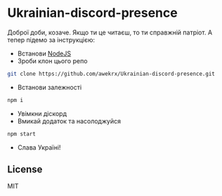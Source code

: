 # Ukrainian-discord-presence

Доброї доби, козаче. Якщо ти це читаєш, то ти справжній патріот.
А тепер підемо за інструкцією:

- Встанови [NodeJS](https://nodejs.org/uk/)
- Зроби клон цього репо

```bash
git clone https://github.com/awekrx/Ukrainian-discord-presence.git
```

- Встанови залежності

```bash
npm i
```

- Увімкни діскорд
- Вмикай додаток та насолоджуйся

```bash
npm start
```

- Слава Україні!
  
## License

MIT
